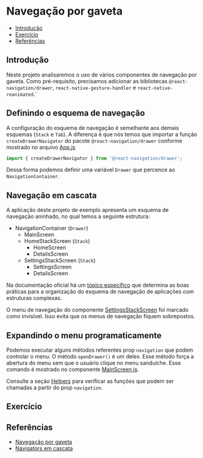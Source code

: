 # Navegação por gaveta

- [Introdução](#introdução)
- [Exercício](#exercício)
- [Referências](#referências)

## Introdução

Neste projeto analisaremos o uso de vários componentes de navegação por gaveta. Como pré-requisito, precisamos adicionar as bibliotecas `@react-navigation/drawer`, `react-native-gesture-handler` e `react-native-reanimated`.`

## Definindo o esquema de navegação

A configuração do esquema de navegação é semelhante aos demais esquemas (`Stack` e `Tab`). A diferença é que nós temos que importar a função `createDrawerNavigator` do pacote `@react-navigation/drawer` conforme mostrado no arquivo [App.js](./App.js#L2)

```js
import { createDrawerNavigator } from '@react-navigation/drawer';
```

Dessa forma podemos definir uma variável `Drawer` que percence ao `NavigationContainer`.

## Navegação em cascata

A aplicação deste projeto de exemplo apresenta um esquema de navegação aninhado, no qual temos a seguinte estrutura:

- NavigationContainer (`Drawer`)
  - MainScreen
  - HomeStackScreen (`Stack`)
    - HomeScreen
    - DetailsScreen
  - SettingsStackScreen (`Stack`)
    - SettingsScreen
    - DetailsScreen

Na documentação oficial há um [tópico específico](https://reactnavigation.org/docs/nesting-navigators/) que determina as boas práticas para a organização do esquema de navegação de aplicações com estruturas complexas.

O menu de navegação do componente [SettingsStackScreen](./src/screens/SettingsStackScreen.js#L9) foi marcado como invisível. Isso evita que os menus de navegação fiquem sobrepostos.

## Expandindo o menu programaticamente

Podemos executar alguns métodos referentes prop `navigation` que podem controlar o menu. O método `openDrawer()` é um deles. Esse método força a abertura do menu sem que o usuário clique no menu sanduíche. Esse comando é mostrado no componente [MainScreen.js](./src/screens/MainScreen.js#L7).

Consulte a seção [Helpers](https://reactnavigation.org/docs/drawer-navigator#helpers) para verificar as funções que podem ser chamadas a partir do prop `navigation`.

## Exercício



## Referências

- [Navegação por gaveta](https://reactnavigation.org/docs/drawer-navigator)
- [Navigators em cascata](https://reactnavigation.org/docs/nesting-navigators/)